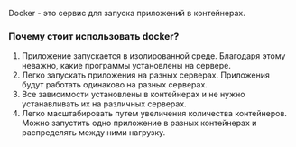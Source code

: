 Docker - это сервис для запуска приложений в контейнерах.
### Почему стоит использовать docker?
1. Приложение запускается в изолированной среде. Благодаря этому неважно, какие программы установлены на сервере.
2. Легко запускать приложения на разных серверах. Приложения будут работать одинаково на разных серверах.
3. Все зависимости установлены в контейнерах и не нужно устанавливать их на различных серверах.
4. Легко масштабировать путем увеличения количества контейнеров. Можно запустить одно приложение в разных контейнерах и распределять между ними нагрузку.

